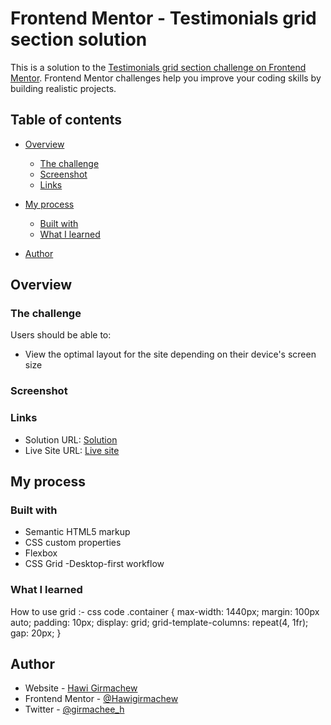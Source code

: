 # Frontend Mentor - Testimonials grid section solution

This is a solution to the [Testimonials grid section challenge on Frontend Mentor](https://www.frontendmentor.io/challenges/testimonials-grid-section-Nnw6J7Un7). Frontend Mentor challenges help you improve your coding skills by building realistic projects. 

## Table of contents

- [Overview](#overview)
  - [The challenge](#the-challenge)
  - [Screenshot](#screenshot)
  - [Links](#links)
- [My process](#my-process)
  - [Built with](#built-with)
  - [What I learned](#what-i-learned)
 
- [Author](#author)




## Overview

### The challenge

Users should be able to:

- View the optimal layout for the site depending on their device's screen size

### Screenshot



### Links

- Solution URL: [Solution ](https://www.frontendmentor.io/challenges/testimonials-grid-section-Nnw6J7Un7/hub/responsive-page-using-css-flexbox-and-css-grid-M14uhLIGlq)
- Live Site URL: [Live site](https://relaxed-profiterole-b1fdf1.netlify.app/)

## My process

### Built with

- Semantic HTML5 markup
- CSS custom properties
- Flexbox
- CSS Grid
-Desktop-first workflow



### What I learned

How to use grid :- 
css code
.container {
  max-width: 1440px;
  margin: 100px auto;
  padding: 10px;
  display: grid;
  grid-template-columns: repeat(4, 1fr);
  gap: 20px;
}



## Author

- Website - [Hawi Girmachew](https://extraordinary-meerkat-d20766.netlify.app/)
- Frontend Mentor - [@Hawigirmachew](https://www.frontendmentor.io/profile/Hawigirmachew)
- Twitter - [@girmachee_h](https://www.twitter.com/girmachee_h)

